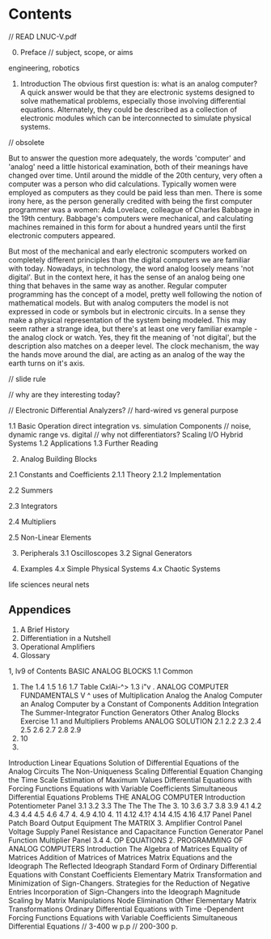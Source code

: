 # Contents

// READ LNUC-V.pdf

0. Preface
// subject, scope, or aims

engineering, robotics


1. Introduction
The obvious first question is: what is an analog computer?
A quick answer would be that they are electronic systems designed to solve mathematical problems, especially those involving differential equations. Alternately, they could be described as a collection of electronic modules which can be interconnected to simulate physical systems.

// obsolete

But to answer the question more adequately, the words 'computer' and 'analog' need a little historical examination, both of their meanings have changed over time. Until around the middle of the 20th century, very often a computer was a person who did calculations. Typically women were employed as computers as they could be paid less than men. There is some irony here, as the person generally credited with being the first computer programmer was a women: Ada Lovelace, colleague of Charles Babbage in the 19th century. Babbage's computers were mechanical, and calculating machines remained in this form for about a hundred years until the first electronic computers appeared.  

But most of the mechanical and early electronic scomputers worked on completely different principles than the digital computers we are familiar with today. Nowadays, in technology, the word analog loosely means 'not digital'. But in the context here, it has the sense of an analog being one thing that behaves in the same way as another. Regular computer programming has the concept of a model, pretty well following the notion of mathematical models. But with analog computers the model is not expressed in code or symbols but in electronic circuits. In a sense they make a physical representation of the system being modeled. This may seem rather a strange idea, but there's at least one very familiar example - the analog clock or watch. Yes, they fit the meaning of 'not digital', but the description also matches on a deeper level. The clock mechanism, the way the hands move around the dial, are acting as an analog of the way the earth turns on it's axis.

// slide rule


// why are they interesting today?

// Electronic Differential Analyzers?
// hard-wired vs general purpose


1.1 Basic Operation
direct integration vs. simulation
Components
// noise, dynamic range vs. digital
// why not differentiators?
Scaling
I/O
Hybrid Systems
1.2 Applications
1.3 Further Reading


2. Analog Building Blocks

2.1 Constants and Coefficients
2.1.1 Theory
2.1.2 Implementation

2.2 Summers

2.3 Integrators

2.4 Multipliers

2.5 Non-Linear Elements

3. Peripherals
3.1 Oscilloscopes
3.2 Signal Generators

4. Examples
4.x Simple Physical Systems
4.x Chaotic Systems

life sciences
neural nets
## Appendices

1. A Brief History
2. Differentiation in a Nutshell
3. Operational Amplifiers
4. Glossary

1,
lv9
of Contents
BASIC ANALOG BLOCKS
1.1 Common
1. The
1.4
1.5
1.6
1.7
Table
CxlAi-^>
1.3
i"v
.
ANALOG COMPUTER FUNDAMENTALS
V
^
uses
of
Multiplication
Analog
the Analog Computer
an Analog Computer
by a Constant
of
Components
Addition
Integration
The
Summer-Integrator
Function Generators
Other Analog Blocks
Exercise 1.1
and
Multipliers
Problems
ANALOG SOLUTION
2.1
2.2
2.3
2.4
2.5
2.6
2.7
2.8
2.9
2. 10
3.
Introduction
Linear Equations
Solution of Differential Equations
of the Analog Circuits
The Non-Uniqueness
Scaling
Differential Equation
Changing the Time Scale
Estimation of Maximum Values
Differential Equations with Forcing Functions
Equations with Variable Coefficients
Simultaneous Differential Equations
Problems
THE ANALOG COMPUTER
Introduction
Potentiometer Panel
3.1
3.2
3.3
The
The
The
The
3. 10
3.6
3.7
3.8
3.9
4.1
4.2
4.3
4.4
4.5
4.6
4.7
4.
4.9
4.10
4. 11
4.12
4.1?
4.14
4.15
4.16
4.17
Panel
Panel
Patch Board
Output Equipment
The
MATRIX
3.
Amplifier
Control Panel
Voltage Supply Panel
Resistance and Capacitance
Function Generator Panel
Function Multiplier Panel
3.4
4.
OP EQUATIONS
2.
PROGRAMMING OF ANALOG COMPUTERS
Introduction
The
Algebra of Matrices
Equality of Matrices
Addition of Matrices
of Matrices
Matrix Equations and the Ideograph
The Reflected Ideograph
Standard Form of Ordinary Differential Equations with
Constant Coefficients
Elementary Matrix Transformation and Minimization
of Sign-Changers.
Strategies for the Reduction of Negative Entries
Incorporation of Sign-Changers into the Ideograph
Magnitude Scaling by Matrix Manipulations
Node Elimination
Other Elementary Matrix Transformations
Ordinary Differential Equations with Time -Dependent
Forcing Functions
Equations with Variable Coefficients
Simultaneous Differential Equations
// 3-400 w p.p
// 200-300 p.

